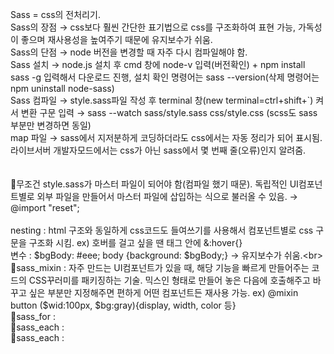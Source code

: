Sass = css의 전처리기.<br>
Sass의 장점 → css보다 훨씬 간단한 표기법으로 css를 구조화하여 표현 가능, 가독성이 좋으며 재사용성을 높여주기 때문에 유지보수가 쉬움.<br>
Sass의 단점 → node 버전을 변경할 때 자주 다시 컴파일해야 함.<br>
Sass 설치 → node.js 설치 후 cmd 창에 node-v 입력(버전확인) + npm install sass -g 입력해서 다운로드 진행, 설치 확인 명령어는 sass --version(삭제 명령어는 npm uninstall node-sass)<br>
Sass 컴파일 → style.sass파일 작성 후 terminal 창(new terminal=ctrl+shift+`) 켜서 변환 구문 입력 → sass --watch sass/style.sass css/style.css (scss도 sass부분만 변경하면 동일)<br>
map 파일 → sass에서 지저분하게 코딩하더라도 css에서는 자동 정리가 되어 표시됨. 라이브서버 개발자모드에서는 css가 아닌 sass에서 몇 번째 줄(오류)인지 알려줌.<br>
<br>
<br>
📍무조건 style.sass가 마스터 파일이 되어야 함(컴파일 했기 때문). 독립적인 UI컴포넌트별로 외부 파일을 만들어서 마스터 파일에 삽입하는 식으로 불러올 수 있음. → @import "reset";<br>
<br>
nesting : html 구조와 동일하게 css코드도 들여쓰기를 사용해서 컴포넌트별로 css 구문을 구조화 시킴. ex) 호버를 걸고 싶을 땐 태그 안에 &:hover{}<br>
변수 : $bgBody: #eee; body {background: $bgBody;} → 유지보수가 쉬움.<br>
📁sass_mixin : 자주 만드는 UI컴포넌트가 있을 때, 해당 기능을 빠르게 만들어주는 코드의 CSS꾸러미를 패키징하는 기술. 믹스인 형태로 만들어 놓은 다음에 호출해주고 바꾸고 싶은 부분만 지정해주면 편하게 어떤 컴포넌트든 재사용 가능. ex) @mixin button ($wid:100px, $bg:gray){display, width, color 등}<br>
📁sass_for : <br>
📁sass_each : <br>
📁sass_each : <br>
